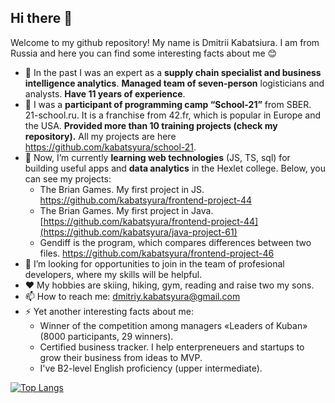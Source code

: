 ## Hi there 👋

Welcome to my github repository! My name is Dmitrii Kabatsiura. I am from Russia and here you can find some interesting facts about me 😊

- 🏬 In the past I was an expert as a **supply chain specialist and business intelligence analytics**. **Managed team of seven-person** logisticians and analysts. **Have 11 years of experience**.
- 🚀 I was a **participant of programming camp “School-21”** from SBER. 21-school.ru. It is a franchise from 42.fr, which is popular in Europe and the USA. **Provided more than 10 training projects (check my repository).** All my projects are here https://github.com/kabatsyura/school-21.
- 🌱 Now, I’m currently **learning web technologies** (JS, TS, sql) for building useful apps and **data analytics** in the Hexlet college. Below, you can see my projects:
  + The Brian Games. My first project in JS. https://github.com/kabatsyura/frontend-project-44
  + The Brian Games. My first project in Java. [https://github.com/kabatsyura/frontend-project-44](https://github.com/kabatsyura/java-project-61)
  + Gendiff is the program, which compares differences between two files. https://github.com/kabatsyura/frontend-project-46
- 👯 I’m looking for opportunities to join in the team of profesional developers, where my skills will be helpful.
- ❤️ My hobbies are skiing, hiking, gym, reading and raise two my sons.
- 📫 How to reach me: dmitriy.kabatsyura@gmail.com
- ⚡ Yet another interesting facts about me:
  + Winner of the competition among managers «Leaders of Kuban» (8000 participants, 29 winners).
  + Certified business tracker. I help enterpreneuers and startups to grow their business from ideas to MVP.
  + I've B2-level English proficiency (upper intermediate).

[![Top Langs](https://github-readme-stats.vercel.app/api/top-langs/?username=kabatsyura&layout=compact)](https://github.com/kabatsyura/github-readme-stats)
